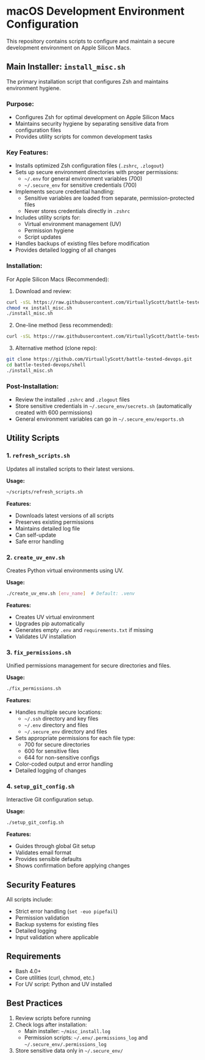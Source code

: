 # macOS Development Environment Configuration

This repository contains scripts to configure and maintain a secure development environment on Apple Silicon Macs.

## Main Installer: `install_misc.sh`

The primary installation script that configures Zsh and maintains environment hygiene.

### Purpose:
- Configures Zsh for optimal development on Apple Silicon Macs
- Maintains security hygiene by separating sensitive data from configuration files
- Provides utility scripts for common development tasks

### Key Features:
- Installs optimized Zsh configuration files (`.zshrc`, `.zlogout`)
- Sets up secure environment directories with proper permissions:
  - `~/.env` for general environment variables (700)
  - `~/.secure_env` for sensitive credentials (700)
- Implements secure credential handling:
  - Sensitive variables are loaded from separate, permission-protected files
  - Never stores credentials directly in `.zshrc`
- Includes utility scripts for:
  - Virtual environment management (UV)
  - Permission hygiene
  - Script updates
- Handles backups of existing files before modification
- Provides detailed logging of all changes

### Installation:

For Apple Silicon Macs (Recommended):

1. Download and review:
```bash
curl -sSL https://raw.githubusercontent.com/VirtuallyScott/battle-tested-devops/refs/heads/develop/shell/install_misc.sh -o install_misc.sh
chmod +x install_misc.sh
./install_misc.sh
```

2. One-line method (less recommended):
```bash
curl -sSL https://raw.githubusercontent.com/VirtuallyScott/battle-tested-devops/refs/heads/develop/shell/install_misc.sh | bash
```

3. Alternative method (clone repo):
```bash
git clone https://github.com/VirtuallyScott/battle-tested-devops.git
cd battle-tested-devops/shell
./install_misc.sh
```

### Post-Installation:
- Review the installed `.zshrc` and `.zlogout` files
- Store sensitive credentials in `~/.secure_env/secrets.sh` (automatically created with 600 permissions)
- General environment variables can go in `~/.secure_env/exports.sh`

## Utility Scripts

### 1. `refresh_scripts.sh`
Updates all installed scripts to their latest versions.

**Usage:**
```bash
~/scripts/refresh_scripts.sh
```

**Features:**
- Downloads latest versions of all scripts
- Preserves existing permissions
- Maintains detailed log file
- Can self-update
- Safe error handling

### 2. `create_uv_env.sh`
Creates Python virtual environments using UV.

**Usage:**
```bash
./create_uv_env.sh [env_name]  # Default: .venv
```

**Features:**
- Creates UV virtual environment
- Upgrades pip automatically
- Generates empty `.env` and `requirements.txt` if missing
- Validates UV installation

### 3. `fix_permissions.sh`
Unified permissions management for secure directories and files.

**Usage:**
```bash
./fix_permissions.sh
```

**Features:**
- Handles multiple secure locations:
  - `~/.ssh` directory and key files
  - `~/.env` directory and files
  - `~/.secure_env` directory and files
- Sets appropriate permissions for each file type:
  - 700 for secure directories
  - 600 for sensitive files
  - 644 for non-sensitive configs
- Color-coded output and error handling
- Detailed logging of changes

### 4. `setup_git_config.sh`
Interactive Git configuration setup.

**Usage:**
```bash
./setup_git_config.sh
```

**Features:**
- Guides through global Git setup
- Validates email format
- Provides sensible defaults
- Shows confirmation before applying changes

## Security Features

All scripts include:
- Strict error handling (`set -euo pipefail`)
- Permission validation
- Backup systems for existing files
- Detailed logging
- Input validation where applicable

## Requirements

- Bash 4.0+
- Core utilities (curl, chmod, etc.)
- For UV script: Python and UV installed

## Best Practices

1. Review scripts before running
2. Check logs after installation:
   - Main installer: `~/misc_install.log`
   - Permission scripts: `~/.env/.permissions_log` and `~/.secure_env/.permissions_log`
3. Store sensitive data only in `~/.secure_env/`
